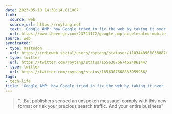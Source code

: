 ```yaml
---
date: 2023-05-10 14:38:14.011067
link:
  source: web
  source_url: https://roytang.net
  text: 'Google AMP: how Google tried to fix the web by taking it over - The Verge'
  url: https://www.theverge.com/23711172/google-amp-accelerated-mobile-pages-search-publishers-lawsuit
source: web
syndicated:
- type: mastodon
  url: https://indieweb.social/users/roytang/statuses/110344896183688764
- type: twitter
  url: https://twitter.com/roytang/status/1656307667462406144/
- type: twitter
  url: https://twitter.com/roytang/status/1656307668833959936/
tags:
- tech-life
title: 'Google AMP: how Google tried to fix the web by taking it over - The Verge'
---
```


> "...But publishers sensed an unspoken message: comply with this new format or risk your precious search traffic. And your entire business"